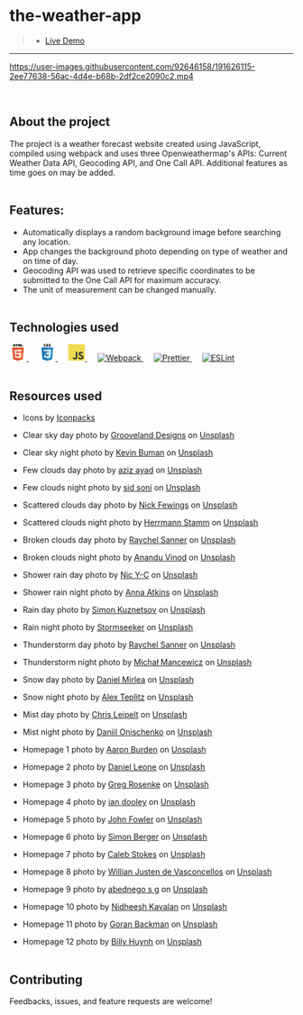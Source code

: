 # the-weather-app

> - [Live Demo](https://hardroof.github.io/the-weather-app/)

---

https://user-images.githubusercontent.com/92646158/191626115-2ee77638-56ac-4d4e-b68b-2df2ce2090c2.mp4

<br/>

## About the project

The project is a weather forecast website created using JavaScript, compiled using webpack and uses three Openweathermap's APIs: Current Weather Data API, Geocoding API, and One Call API. Additional features as time goes on may be added.
<br/><br/>

## Features:

- Automatically displays a random background image before searching any location.
- App changes the background photo depending on type of weather and on time of day.
- Geocoding API was used to retrieve specific coordinates to be submitted to the One Call API for maximum accuracy.
- The unit of measurement can be changed manually.
  <br/><br/>

## Technologies used

<a href="https://www.w3.org/html/" target="_blank" rel="noreferrer"> <img src="https://raw.githubusercontent.com/devicons/devicon/master/icons/html5/html5-original-wordmark.svg" alt="html5" width="30" height="30"/> </a> &emsp; <a href="https://www.w3schools.com/css/" target="_blank" rel="noreferrer"> <img src="https://raw.githubusercontent.com/devicons/devicon/master/icons/css3/css3-original-wordmark.svg" alt="css3" width="30" height="30"/> </a> &emsp; <a href="https://developer.mozilla.org/en-US/docs/Web/JavaScript" target="_blank" rel="noreferrer"> <img src="https://raw.githubusercontent.com/devicons/devicon/master/icons/javascript/javascript-original.svg" alt="javascript" width="30" height="30"/> </a> &emsp; <a href="https://webpack.js.org/" target="_blank" rel="noreferrer"> <img src="https://webpack.js.org/icon-square-small.85ba630cf0c5f29ae3e3.svg" alt="Webpack" width="30" height="30" /> </a> &emsp; <a href="https://prettier.io/" target="_blank" rel="noreferrer"> <img src="https://prettier.io/icon.png" alt="Prettier" width="30" height="30"/> </a> &emsp; <a href="https://eslint.org/" target="_blank" rel="noreferrer"> <img src="https://eslint.org/icon-512.png" alt="ESLint" width="30" height="30"/> </a>
<br/><br/>

## Resources used

- Icons by <a href='https://iconpacks.net'>Iconpacks</a>

- Clear sky day photo by [Grooveland Designs](https://unsplash.com/@groovelanddesigns) on [Unsplash](https://unsplash.com)

- Clear sky night photo by [Kevin Buman](https://unsplash.com/@castigliano) on [Unsplash](https://unsplash.com)

- Few clouds day photo by [aziz ayad](https://unsplash.com/@azizayad) on [Unsplash](https://unsplash.com)

- Few clouds night photo by [sid soni](https://unsplash.com/@sidclicks) on [Unsplash](https://unsplash.com)

- Scattered clouds day photo by [Nick Fewings](https://unsplash.com/@jannerboy62) on [Unsplash](https://unsplash.com)

- Scattered clouds night photo by [Herrmann Stamm](https://unsplash.com/@herrmannstamm) on [Unsplash](https://unsplash.com)

- Broken clouds day photo by [Raychel Sanner](https://unsplash.com/@raychelsnr) on [Unsplash](https://unsplash.com)

- Broken clouds night photo by [Anandu Vinod](https://unsplash.com/@anandu) on [Unsplash](https://unsplash.com)

- Shower rain day photo by [Nic Y-C](https://unsplash.com/@themcny) on [Unsplash](https://unsplash.com)

- Shower rain night photo by [Anna Atkins](https://unsplash.com/@ak1) on [Unsplash](https://unsplash.com)

- Rain day photo by [Simon Kuznetsov](https://unsplash.com/@simonkuznetsovphoto) on [Unsplash](https://unsplash.com)

- Rain night photo by [Stormseeker](https://unsplash.com/@sseeker) on [Unsplash](https://unsplash.com)

- Thunderstorm day photo by [Raychel Sanner](https://unsplash.com/@raychelsnr) on [Unsplash](https://unsplash.com)

- Thunderstorm night photo by [Michał Mancewicz](https://unsplash.com/@kreyatif) on [Unsplash](https://unsplash.com)

- Snow day photo by [Daniel Mirlea](https://unsplash.com/@danielmirlea) on [Unsplash](https://unsplash.com)

- Snow night photo by [Alex Teplitz](https://unsplash.com/@swordghost) on [Unsplash](https://unsplash.com)

- Mist day photo by [Chris Leipelt](https://unsplash.com/@cleipelt) on [Unsplash](https://unsplash.com)

- Mist night photo by [Daniil Onischenko](https://unsplash.com/@flyvk) on [Unsplash](https://unsplash.com)

- Homepage 1 photo by [Aaron Burden](https://unsplash.com/@aaronburden) on [Unsplash](https://unsplash.com)

- Homepage 2 photo by [Daniel Leone](https://unsplash.com/@danielleone) on [Unsplash](https://unsplash.com)

- Homepage 3 photo by [Greg Rosenke](https://unsplash.com/@greg_rosenke) on [Unsplash](https://unsplash.com)

- Homepage 4 photo by [ian dooley](https://unsplash.com/@sadswim) on [Unsplash](https://unsplash.com)

- Homepage 5 photo by [John Fowler](https://unsplash.com/@wildhoney) on [Unsplash](https://unsplash.com)

- Homepage 6 photo by [Simon Berger](https://unsplash.com/@8moments) on [Unsplash](https://unsplash.com)

- Homepage 7 photo by [Caleb Stokes](https://unsplash.com/@yoitscalebb) on [Unsplash](https://unsplash.com)

- Homepage 8 photo by [Willian Justen de Vasconcellos](https://unsplash.com/@willianjusten) on [Unsplash](https://unsplash.com)

- Homepage 9 photo by [abednego s g](https://unsplash.com/@abednego) on [Unsplash](https://unsplash.com)

- Homepage 10 photo by [Nidheesh Kavalan](https://unsplash.com/@nidheeshkavalan) on [Unsplash](https://unsplash.com)

- Homepage 11 photo by [Goran Backman](https://unsplash.com/@backmango) on [Unsplash](https://unsplash.com)

- Homepage 12 photo by [Billy Huynh](https://unsplash.com/@billy_huy) on [Unsplash](https://unsplash.com)
  <br/><br/>

## Contributing

Feedbacks, issues, and feature requests are welcome!
<br/><br/>

